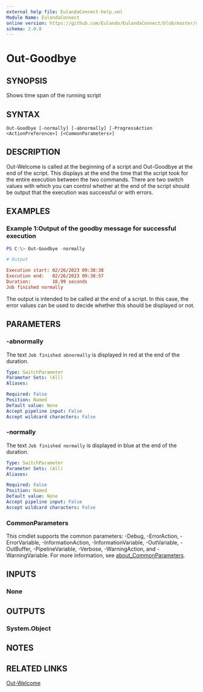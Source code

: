```yaml
---
external help file: EulandaConnect-help.xml
Module Name: EulandaConnect
online version: https://github.com/Eulanda/EulandaConnect/blob/master/docs/Out-Goodbye.md
schema: 2.0.0
---
```


# Out-Goodbye

## SYNOPSIS
Shows time span of the running script

## SYNTAX

```
Out-Goodbye [-normally] [-abnormally] [-ProgressAction <ActionPreference>] [<CommonParameters>]
```

## DESCRIPTION
Out-Welcome is called at the beginning of a script and Out-Goodbye at the end of the script. This displays at the end the time that the script took for the entire execution between the two commands. There are two switch values with which you can control whether at the end of the script should be output that the execution was successful or with errors.

## EXAMPLES

### Example 1:Output of the goodby message for successful execution
```powershell
PS C:\> Out-Goodbye -normally
```

```ini
# Output

Execution start: 02/26/2023 09:38:38
Execution end:   02/26/2023 09:38:57
Duration:        18,99 seconds
Job finished normally
```

The output is intended to be called at the end of a script. In this case, the error values can be used to decide whether this should be displayed or not.

## PARAMETERS

### -abnormally
The text `Job finished abnormally` is displayed in red at the end of the duration.

```yaml
Type: SwitchParameter
Parameter Sets: (All)
Aliases:

Required: False
Position: Named
Default value: None
Accept pipeline input: False
Accept wildcard characters: False
```

### -normally
The text `Job finished normally` is displayed in blue at the end of the duration.

```yaml
Type: SwitchParameter
Parameter Sets: (All)
Aliases:

Required: False
Position: Named
Default value: None
Accept pipeline input: False
Accept wildcard characters: False
```


### CommonParameters
This cmdlet supports the common parameters: -Debug, -ErrorAction, -ErrorVariable, -InformationAction, -InformationVariable, -OutVariable, -OutBuffer, -PipelineVariable, -Verbose, -WarningAction, and -WarningVariable. For more information, see [about_CommonParameters](http://go.microsoft.com/fwlink/?LinkID=113216).

## INPUTS

### None

## OUTPUTS

### System.Object
## NOTES

## RELATED LINKS

[Out-Welcome](./functions/Out-Welcome.md)


